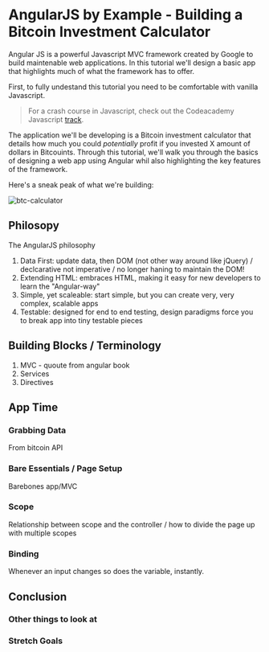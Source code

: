 # AngularJS by Example - Building a Bitcoin Investment Calculator

Angular JS is a powerful Javascript MVC framework created by Google to build maintenable web applications. In this tutorial we'll design a basic app that highlights much of what the framework has to offer. 

First, to fully undestand this tutorial you need to be comfortable with vanilla Javascript. 

> For a crash course in Javascript, check out the Codeacademy Javascript [track](http://www.codecademy.com/tracks/javascript). 

The application we'll be developing is a Bitcoin investment calculator that details how much you could *potentially* profit if you invested X amount of dollars in Bitcouints. Through this tutorial, we'll walk you through the basics of designing a web app using Angular whil also highlighting the key features of the framework. 

Here's a sneak peak of what we're building:

![btc-calculator](https://raw.github.com/mjhea0/thinkful-angular/master/btc-calc.png)

## Philosopy

The AngularJS philosophy

1. Data First: update data, then DOM (not other way around like jQuery) / declcarative not imperative / no longer haning to maintain the DOM!
2. Extending HTML: embraces HTML, making it easy for new developers to learn the "Angular-way"
3. Simple, yet scaleable: start simple, but you can create very, very complex, scalable apps 
4. Testable: designed for end to end testing, design paradigms force you to break app into tiny testable pieces


## Building Blocks / Terminology

1. MVC - quoute from angular book
2. Services
3. Directives

## App Time

### Grabbing Data

From bitcoin API

### Bare Essentials / Page Setup

Barebones app/MVC

### Scope

Relationship between scope and the controller / how to divide the page up with multiple scopes

### Binding

Whenever an input changes so does the variable, instantly.

## Conclusion

### Other things to look at
### Stretch Goals
